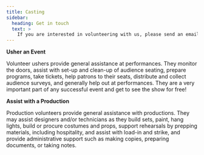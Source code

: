 ```yaml
---
title: Casting
sidebar:
  heading: Get in touch
  text: >
    If you are interested in volunteering with us, please send an email detailing your interest and availability to [michelle@goldenthread.org](mailto:michelle@goldenthread.org)
---
```


**Usher an Event**

Volunteer ushers provide general assistance at performances. They monitor the doors, assist with set-up and clean-up of audience seating, prepare programs, take tickets, help patrons to their seats, distribute and collect audience surveys, and generally help out at performances. They are a very important part of any successful event and get to see the show for free!



**Assist with a Production**

Production volunteers provide general assistance with productions. They may assist designers and/or technicians as they build sets, paint, hang lights, build or procure costumes and props, support rehearsals by prepping materials, including hospitality, and assist with load-in and strike, and provide administrative support such as making copies, preparing documents, or taking notes.
